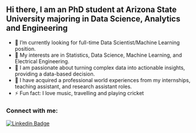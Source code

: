 ## Hi there, I am an PhD student at Arizona State University majoring in Data Science, Analytics and Engineering


- 🔭 I’m currently looking for full-time Data Scientist/Machine Learning position.
- 🥅 My interests are in Statistics, Data Science, Machine Learning, and Electrical Engineering.
- 🌱 I am passionate about turning complex data into actionable insights, providing a data-based decision.
- 👯 I have acquired a professional world experiences from my internships, teaching assistant,
and research assistant roles.
- ⚡ Fun fact: I love music, travelling and playing cricket


### Connect with me:

[![Linkedin Badge](https://img.shields.io/badge/-robinyuarizona-blue?style=flat-square&logo=Linkedin&logoColor=white&link=https://www.linkedin.com/in/robinyuarizona/)](https://www.linkedin.com/in/robinyuarizona/)

<!---
### Languages and Tools:
[![Python](https://img.shields.io/static/v1?label=&message=Python&color=3C78A9&logo=python&logoColor=FFFFFF)](https://www.python.org/)
[![R](https://img.shields.io/static/v1?label=&message=R&color=3C78A9&logo=R&logoColor=FFFFFF)](https://www.r-project.org/)
-->


<!--- 
![Robin's github stats](https://github-readme-stats.vercel.app/api?username=robinyUArizona&hide=["issues"]&show_icons=true)

![visitors](https://visitor-badge.glitch.me/badge?page_id=robinyUArizona.robinyUArizona)
-->









